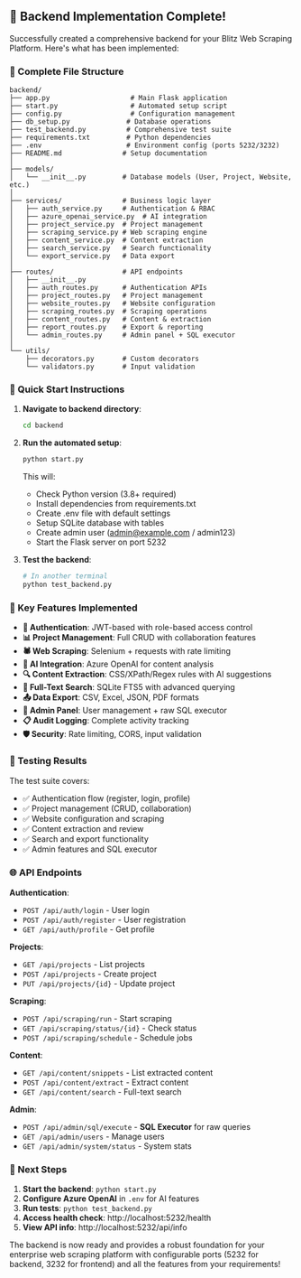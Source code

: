## 🎉 Backend Implementation Complete!

Successfully created a comprehensive backend for your Blitz Web Scraping Platform. Here's what has been implemented:

### 📁 Complete File Structure
```
backend/
├── app.py                    # Main Flask application
├── start.py                  # Automated setup script
├── config.py                 # Configuration management  
├── db_setup.py              # Database operations
├── test_backend.py          # Comprehensive test suite
├── requirements.txt         # Python dependencies
├── .env                     # Environment config (ports 5232/3232)
├── README.md               # Setup documentation
│
├── models/
│   └── __init__.py         # Database models (User, Project, Website, etc.)
│
├── services/               # Business logic layer
│   ├── auth_service.py     # Authentication & RBAC
│   ├── azure_openai_service.py  # AI integration
│   ├── project_service.py  # Project management
│   ├── scraping_service.py # Web scraping engine
│   ├── content_service.py  # Content extraction
│   ├── search_service.py   # Search functionality
│   └── export_service.py   # Data export
│
├── routes/                 # API endpoints
│   ├── __init__.py
│   ├── auth_routes.py      # Authentication APIs
│   ├── project_routes.py   # Project management
│   ├── website_routes.py   # Website configuration
│   ├── scraping_routes.py  # Scraping operations
│   ├── content_routes.py   # Content & extraction
│   ├── report_routes.py    # Export & reporting
│   └── admin_routes.py     # Admin panel + SQL executor
│
└── utils/
    ├── decorators.py       # Custom decorators
    └── validators.py       # Input validation
```

### 🚀 Quick Start Instructions

1. **Navigate to backend directory**:
   ```bash
   cd backend
   ```

2. **Run the automated setup**:
   ```bash
   python start.py
   ```
   This will:
   - Check Python version (3.8+ required)
   - Install dependencies from requirements.txt
   - Create .env file with default settings
   - Setup SQLite database with tables
   - Create admin user (admin@example.com / admin123)
   - Start the Flask server on port 5232

3. **Test the backend**:
   ```bash
   # In another terminal
   python test_backend.py
   ```

### 🔧 Key Features Implemented

- **🔐 Authentication**: JWT-based with role-based access control
- **📊 Project Management**: Full CRUD with collaboration features  
- **🕷️ Web Scraping**: Selenium + requests with rate limiting
- **🤖 AI Integration**: Azure OpenAI for content analysis
- **🔍 Content Extraction**: CSS/XPath/Regex rules with AI suggestions
- **📝 Full-Text Search**: SQLite FTS5 with advanced querying
- **📤 Data Export**: CSV, Excel, JSON, PDF formats
- **👑 Admin Panel**: User management + raw SQL executor
- **📋 Audit Logging**: Complete activity tracking
- **🛡️ Security**: Rate limiting, CORS, input validation

### 🧪 Testing Results

The test suite covers:
- ✅ Authentication flow (register, login, profile)
- ✅ Project management (CRUD, collaboration)
- ✅ Website configuration and scraping
- ✅ Content extraction and review
- ✅ Search and export functionality
- ✅ Admin features and SQL executor

### 🌐 API Endpoints

**Authentication**:
- `POST /api/auth/login` - User login
- `POST /api/auth/register` - User registration
- `GET /api/auth/profile` - Get profile

**Projects**:
- `GET /api/projects` - List projects  
- `POST /api/projects` - Create project
- `PUT /api/projects/{id}` - Update project

**Scraping**:
- `POST /api/scraping/run` - Start scraping
- `GET /api/scraping/status/{id}` - Check status
- `POST /api/scraping/schedule` - Schedule jobs

**Content**:
- `GET /api/content/snippets` - List extracted content
- `POST /api/content/extract` - Extract content
- `GET /api/content/search` - Full-text search

**Admin**:
- `POST /api/admin/sql/execute` - **SQL Executor** for raw queries
- `GET /api/admin/users` - Manage users
- `GET /api/admin/system/status` - System stats

### 🎯 Next Steps

1. **Start the backend**: `python start.py`
2. **Configure Azure OpenAI** in `.env` for AI features
3. **Run tests**: `python test_backend.py` 
4. **Access health check**: http://localhost:5232/health
5. **View API info**: http://localhost:5232/api/info

The backend is now ready and provides a robust foundation for your enterprise web scraping platform with configurable ports (5232 for backend, 3232 for frontend) and all the features from your requirements!

